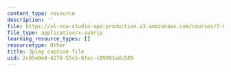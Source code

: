 ```yaml
---
content_type: resource
description: ''
file: https://ol-ocw-studio-app-production.s3.amazonaws.com/courses/7-016-introductory-biology-fall-2018/2c05e0e8427855c58fecc09991adc589_qtGHKiAROig.vtt
file_type: application/x-subrip
learning_resource_types: []
resourcetype: Other
title: 3play caption file
uid: 2c05e0e8-4278-55c5-8fec-c09991adc589
---
```

